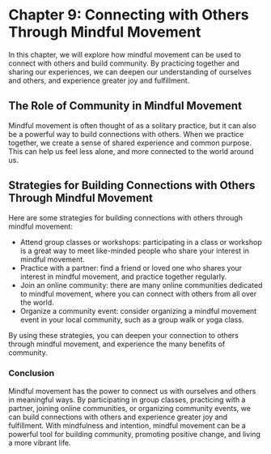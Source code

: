 Chapter 9: Connecting with Others Through Mindful Movement
==========================================================

In this chapter, we will explore how mindful movement can be used to connect with others and build community. By practicing together and sharing our experiences, we can deepen our understanding of ourselves and others, and experience greater joy and fulfillment.

The Role of Community in Mindful Movement
-----------------------------------------

Mindful movement is often thought of as a solitary practice, but it can also be a powerful way to build connections with others. When we practice together, we create a sense of shared experience and common purpose. This can help us feel less alone, and more connected to the world around us.

Strategies for Building Connections with Others Through Mindful Movement
------------------------------------------------------------------------

Here are some strategies for building connections with others through mindful movement:

* Attend group classes or workshops: participating in a class or workshop is a great way to meet like-minded people who share your interest in mindful movement.
* Practice with a partner: find a friend or loved one who shares your interest in mindful movement, and practice together regularly.
* Join an online community: there are many online communities dedicated to mindful movement, where you can connect with others from all over the world.
* Organize a community event: consider organizing a mindful movement event in your local community, such as a group walk or yoga class.

By using these strategies, you can deepen your connection to others through mindful movement, and experience the many benefits of community.

### Conclusion

Mindful movement has the power to connect us with ourselves and others in meaningful ways. By participating in group classes, practicing with a partner, joining online communities, or organizing community events, we can build connections with others and experience greater joy and fulfillment. With mindfulness and intention, mindful movement can be a powerful tool for building community, promoting positive change, and living a more vibrant life.
